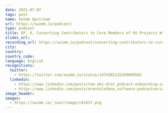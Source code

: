 ```yaml
---
date: 2021-07-07
tags: post
name: Swimm Upstream
url: https://swimm.io/podcast/
type: podcast
title: EP. 6, Converting Contributors to Core Members of OS Projects With Liran Tal
slides_url:
recording_url: https://swimm.io/podcast/converting-contributors-to-core-members-of-os-projects-with-liran-tal-S01E06/
city:
country:
country_code:
language: English
recognitions:
  twitter:
    - https://twitter.com/swimm_io/status/1474382135289069582
  linkedin:
    - https://www.linkedin.com/posts/tom-ahi-dror_podcast-onboarding-software-activity-6871772674780135424-ntrf
    - https://www.linkedin.com/posts/orentoledano_software-podcastseries-podcastinterview-activity-6871783598630961152-N-9M
image_header:
images:
  - https://swimm.io/_nuxt/image/c61b37.png
---
```

